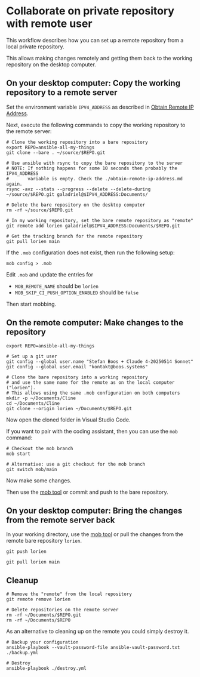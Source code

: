 # Collaborate on private repository with remote user

This workflow describes how you can set up a remote repository from a local
private repository.

This allows making changes remotely and getting them back to the working
repository on the desktop computer.

## On your desktop computer: Copy the working repository to a remote server

Set the environment variable `IPV4_ADDRESS` as described in
[Obtain Remote IP Address](./obtain-remote-ip-address.md).

Next, execute the following commands to copy the working repository to the
remote server:

```shell
# Clone the working repository into a bare repository
export REPO=ansible-all-my-things
git clone --bare . ~/source/$REPO.git

# Use ansible with rsync to copy the bare repository to the server
# NOTE: If nothing happens for some 10 seconds then probably the IPV4_ADDRESS
#       variable is empty. Check the ./obtain-remote-ip-address.md again.
rsync -avz --stats --progress --delete --delete-during ~/source/$REPO.git galadriel@$IPV4_ADDRESS:Documents/

# Delete the bare repository on the desktop computer
rm -rf ~/source/$REPO.git

# In my working repository, set the bare remote repository as "remote"
git remote add lorien galadriel@$IPV4_ADDRESS:Documents/$REPO.git

# Get the tracking branch for the remote repository
git pull lorien main
```

If the `.mob` configuration does not exist, then run the following setup:

```shell
mob config > .mob
```

Edit `.mob` and update the entries for

- `MOB_REMOTE_NAME` should be `lorien`
- `MOB_SKIP_CI_PUSH_OPTION_ENABLED` should be `false`

Then start mobbing.

## On the remote computer: Make changes to the repository

```shell
export REPO=ansible-all-my-things

# Set up a git user
git config --global user.name "Stefan Boos + Claude 4-20250514 Sonnet"
git config --global user.email "kontakt@boos.systems"

# Clone the bare repository into a working repository
# and use the same name for the remote as on the local computer ("lorien").
# This allows using the same .mob configuration on both computers
mkdir -p ~/Documents/Cline
cd ~/Documents/Cline
git clone --origin lorien ~/Documents/$REPO.git
```

Now open the cloned folder in Visual Studio Code.

If you want to pair with the coding assistant, then you can use the `mob` command:

```shell
# Checkout the mob branch
mob start

# Alternative: use a git checkout for the mob branch
git switch mob/main
```

Now make some changes.

Then use the [mob tool](https://mob.sh) or commit and push to the bare
repository.

## On your desktop computer: Bring the changes from the remote server back

In your working directory, use the [mob tool](https://mob.sh) or pull the
changes from the remote bare repository `lorien`.

```shell
git push lorien

git pull lorien main
```

## Cleanup

```shell
# Remove the "remote" from the local repository
git remote remove lorien

# Delete repositories on the remote server
rm -rf ~/Documents/$REPO.git
rm -rf ~/Documents/$REPO
```

As an alternative to cleaning up on the remote you could simply destroy it.

```shell
# Backup your configuration
ansible-playbook --vault-password-file ansible-vault-password.txt ./backup.yml

# Destroy
ansible-playbook ./destroy.yml
```

